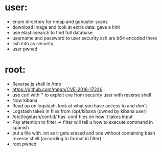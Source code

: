# user:
  - enum directory for nmap and gobuster scans
  - download image and look at extra data: gave a hint
  - use elasticsearch to find full database 
  - username and password to user security ssh are b64 encoded there
  - ssh into as security
  - user pwned

# root:
  - Reverse js shell in /tmp
  - https://github.com/mpgn/CVE-2018-17246 
  - use curl with '' to exploit cve from security user with reverse shell
  - Now kibana
  - Read up on logstash, look at what you have access to and don't
  - Logstash takes in files from /opt/kibana (owned by kibana user)
  - /etc/logstash/conf.d/ has .conf files on how it takes input
  - Pay attention to filter -> filter will tell u how to execute command in spanish
  - put a file with .txt as it gets erased and one without containing bash reverse shell (according to format in filter)
  - root pwned
